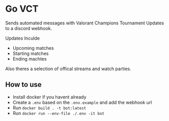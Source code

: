 # Go VCT 

Sends automated messages with Valorant Champions Tournament Updates to a discord webhook.

Updates Inculde 
- Upcoming matches
- Starting matches
- Ending machtes

Also theres a selection of offical streams and watch parties. 

## How to use

- Install docker if you havent already
- Create a `.env` based on the `.env.example` and add the webhook url
- Run `docker build . -t bot:latest`
- Run `docker run --env-file ./.env -it bot`
